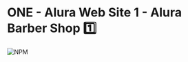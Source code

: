 # ONE - Alura Web Site 1 - Alura Barber Shop 1️⃣

![NPM](https://github.com/jhonncamarg0/ONE-Web-1-Barbearia-Alura/blob/main/assets/img/razor.png)
